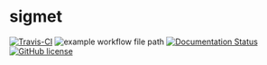 # sigmet
[![Travis-CI](https://travis-ci.org/agupta01/sigmet.svg?branch=master)](https://travis-ci.org/agupta01/sigmet.svg?branch=master)
![example workflow file path](https://github.com/actions/hello-world/workflows/.github/workflows/main.yml/badge.svg)
[![Documentation Status](https://readthedocs.org/projects/sigmet/badge/?version=latest)](https://sigmet.readthedocs.io/en/latest/?badge=latest)
[![GitHub license](https://img.shields.io/github/license/agupta01/sigmet.svg)](https://github.com/agupta01/sigmet/master/LICENSE)
